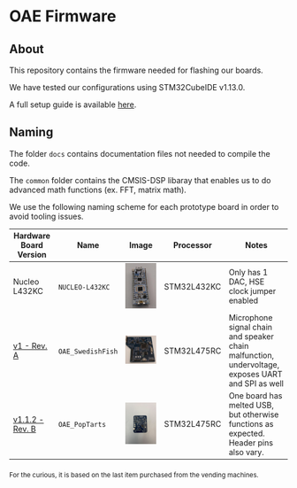 # OAE Firmware

## About
This repository contains the firmware needed for flashing our boards.

We have tested our configurations using STM32CubeIDE v1.13.0.

A full setup guide is available [here](docs/setup.md).

## Naming

The folder `docs` contains documentation files not needed to compile the code.

The `common` folder contains the CMSIS-DSP libaray that enables us to do advanced math functions (ex. FFT, matrix math).

We use the following naming scheme for each prototype board in order to avoid tooling issues.



Hardware Board Version | Name | Image | Processor | Notes
---|---|---|---|---
Nucleo L432KC | `NUCLEO-L432KC` |![](docs/nucleo.jpg)| STM32L432KC | Only has 1 DAC, HSE clock jumper enabled
[v1 - Rev. A](https://github.com/ADE-GlobalHealth/oae_hardware/releases/tag/v1.0.0)| `OAE_SwedishFish` | ![](docs/swedishfish.jpg) |STM32L475RC | Microphone signal chain and speaker chain malfunction, undervoltage, exposes UART and SPI as well
[v1.1.2 - Rev. B](https://github.com/ADE-GlobalHealth/oae_hardware/releases/tag/v1.1.2)| `OAE_PopTarts` | ![](docs/poptarts.jpg) |STM32L475RC | One board has melted USB, but otherwise functions as expected. Header pins also vary.


<sub> For the curious, it is based on the last item purchased from the vending machines. </sub>
